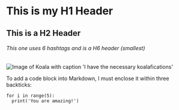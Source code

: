 # This is my H1 Header
## This is a H2 Header
###### This one uses 6 hashtags and is a H6 header (smallest)

![Image of Koala with caption 'I have the necessary koalafications'](https://github.com/Exp-Communicate-Using-Markdown-Cohort-1/series-communicate-using-markdown-azkadz/assets/149225892/90ac587b-3bdb-41c0-aeb4-800064ef0c2c)

To add a code block into Markdown, I must enclose it within three backticks:

```
for i in range(5):
  print('You are amazing!')
```
